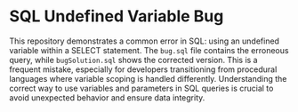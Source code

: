 # SQL Undefined Variable Bug

This repository demonstrates a common error in SQL: using an undefined variable within a SELECT statement.  The `bug.sql` file contains the erroneous query, while `bugSolution.sql` shows the corrected version. This is a frequent mistake, especially for developers transitioning from procedural languages where variable scoping is handled differently.  Understanding the correct way to use variables and parameters in SQL queries is crucial to avoid unexpected behavior and ensure data integrity.